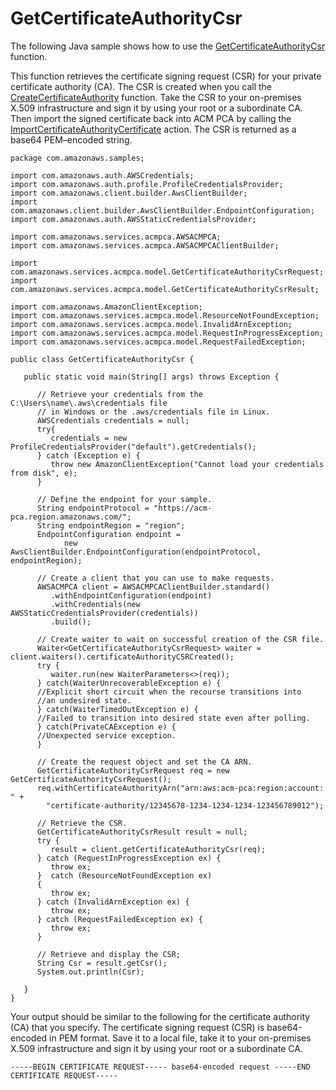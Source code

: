# GetCertificateAuthorityCsr<a name="JavaApi-GetCertificateAuthorityCsr"></a>

The following Java sample shows how to use the [GetCertificateAuthorityCsr](https://docs.aws.amazon.com/acm-pca/latest/APIReference/API_GetCertificateAuthorityCsr.html) function\.

This function retrieves the certificate signing request \(CSR\) for your private certificate authority \(CA\)\. The CSR is created when you call the [CreateCertificateAuthority](https://docs.aws.amazon.com/acm-pca/latest/APIReference/API_CreateCertificateAuthority.html) function\. Take the CSR to your on\-premises X\.509 infrastructure and sign it by using your root or a subordinate CA\. Then import the signed certificate back into ACM PCA by calling the [ImportCertificateAuthorityCertificate](https://docs.aws.amazon.com/acm-pca/latest/APIReference/API_ImportCertificateAuthorityCertificate.html) action\. The CSR is returned as a base64 PEM–encoded string\. 

```
package com.amazonaws.samples;

import com.amazonaws.auth.AWSCredentials;
import com.amazonaws.auth.profile.ProfileCredentialsProvider;
import com.amazonaws.client.builder.AwsClientBuilder;
import com.amazonaws.client.builder.AwsClientBuilder.EndpointConfiguration;
import com.amazonaws.auth.AWSStaticCredentialsProvider;

import com.amazonaws.services.acmpca.AWSACMPCA;
import com.amazonaws.services.acmpca.AWSACMPCAClientBuilder;

import com.amazonaws.services.acmpca.model.GetCertificateAuthorityCsrRequest;
import com.amazonaws.services.acmpca.model.GetCertificateAuthorityCsrResult;

import com.amazonaws.AmazonClientException;
import com.amazonaws.services.acmpca.model.ResourceNotFoundException;
import com.amazonaws.services.acmpca.model.InvalidArnException;
import com.amazonaws.services.acmpca.model.RequestInProgressException;
import com.amazonaws.services.acmpca.model.RequestFailedException;

public class GetCertificateAuthorityCsr {

   public static void main(String[] args) throws Exception {

      // Retrieve your credentials from the C:\Users\name\.aws\credentials file
      // in Windows or the .aws/credentials file in Linux.
      AWSCredentials credentials = null;
      try{
         credentials = new ProfileCredentialsProvider("default").getCredentials();
      } catch (Exception e) {
         throw new AmazonClientException("Cannot load your credentials from disk", e);
      }

      // Define the endpoint for your sample.
      String endpointProtocol = "https://acm-pca.region.amazonaws.com/";
      String endpointRegion = "region";
      EndpointConfiguration endpoint =
            new AwsClientBuilder.EndpointConfiguration(endpointProtocol, endpointRegion);

      // Create a client that you can use to make requests.
      AWSACMPCA client = AWSACMPCAClientBuilder.standard()
         .withEndpointConfiguration(endpoint)
         .withCredentials(new AWSStaticCredentialsProvider(credentials))
         .build();
         
      // Create waiter to wait on successful creation of the CSR file.
      Waiter<GetCertificateAuthorityCsrRequest> waiter = client.waiters().certificateAuthorityCSRCreated();
      try {
         waiter.run(new WaiterParameters<>(req));
      } catch(WaiterUnrecoverableException e) {
      //Explicit short circuit when the recourse transitions into
      //an undesired state.
      } catch(WaiterTimedOutException e) {
      //Failed to transition into desired state even after polling.
      } catch(PrivateCAException e) {
      //Unexpected service exception.
      }

      // Create the request object and set the CA ARN.
      GetCertificateAuthorityCsrRequest req = new GetCertificateAuthorityCsrRequest();
      req.withCertificateAuthorityArn("arn:aws:acm-pca:region:account: " +
        "certificate-authority/12345678-1234-1234-1234-123456789012");

      // Retrieve the CSR.
      GetCertificateAuthorityCsrResult result = null;
      try {
         result = client.getCertificateAuthorityCsr(req);
      } catch (RequestInProgressException ex) {
         throw ex;
      }  catch (ResourceNotFoundException ex)
      {
         throw ex;
      } catch (InvalidArnException ex) {
         throw ex;
      } catch (RequestFailedException ex) {
         throw ex;
      }

      // Retrieve and display the CSR;
      String Csr = result.getCsr();
      System.out.println(Csr);

   }
}
```

Your output should be similar to the following for the certificate authority \(CA\) that you specify\. The certificate signing request \(CSR\) is base64\-encoded in PEM format\. Save it to a local file, take it to your on\-premises X\.509 infrastructure and sign it by using your root or a subordinate CA\. 

```
-----BEGIN CERTIFICATE REQUEST----- base64-encoded request -----END CERTIFICATE REQUEST-----
```